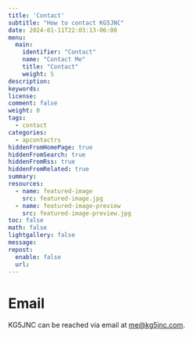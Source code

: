 ```yaml
---
title: 'Contact'
subtitle: "How to contact KG5JNC"
date: 2024-01-11T22:03:13-06:00
menu:
  main:
    identifier: "Contact"
    name: "Contact Me"
    title: "Contact"
    weight: 5
description:
keywords:
license:
comment: false
weight: 0
tags:
  - contact
categories:
  - apcontactrs
hiddenFromHomePage: true
hiddenFromSearch: true
hiddenFromRss: true
hiddenFromRelated: true
summary:
resources:
  - name: featured-image
    src: featured-image.jpg
  - name: featured-image-preview
    src: featured-image-preview.jpg
toc: false
math: false
lightgallery: false
message:
repost:
  enable: false
  url:
---
```


# Email

KG5JNC can be reached via email at me@kg5jnc.com.